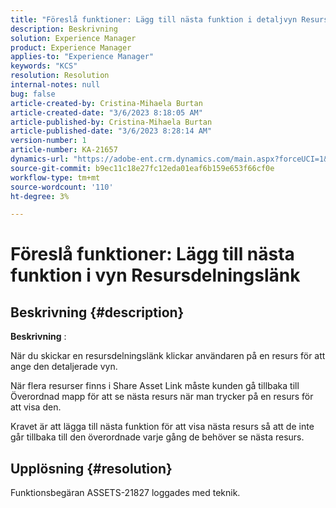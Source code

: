 ```yaml
---
title: "Föreslå funktioner: Lägg till nästa funktion i detaljvyn Resursdelningslänk"
description: Beskrivning
solution: Experience Manager
product: Experience Manager
applies-to: "Experience Manager"
keywords: "KCS"
resolution: Resolution
internal-notes: null
bug: false
article-created-by: Cristina-Mihaela Burtan
article-created-date: "3/6/2023 8:18:05 AM"
article-published-by: Cristina-Mihaela Burtan
article-published-date: "3/6/2023 8:28:14 AM"
version-number: 1
article-number: KA-21657
dynamics-url: "https://adobe-ent.crm.dynamics.com/main.aspx?forceUCI=1&pagetype=entityrecord&etn=knowledgearticle&id=25ebc868-f7bb-ed11-83ff-6045bd006268"
source-git-commit: b9ec11c18e27fc12eda01eaf6b159e653f66cf0e
workflow-type: tm+mt
source-wordcount: '110'
ht-degree: 3%

---
```


# Föreslå funktioner: Lägg till nästa funktion i vyn Resursdelningslänk

## Beskrivning {#description}


<b>Beskrivning</b> :

När du skickar en resursdelningslänk klickar användaren på en resurs för att ange den detaljerade vyn.

När flera resurser finns i Share Asset Link måste kunden gå tillbaka till Överordnad mapp för att se nästa resurs när man trycker på en resurs för att visa den.

Kravet är att lägga till nästa funktion för att visa nästa resurs så att de inte går tillbaka till den överordnade varje gång de behöver se nästa resurs.




## Upplösning {#resolution}


Funktionsbegäran ASSETS-21827 loggades med teknik.
